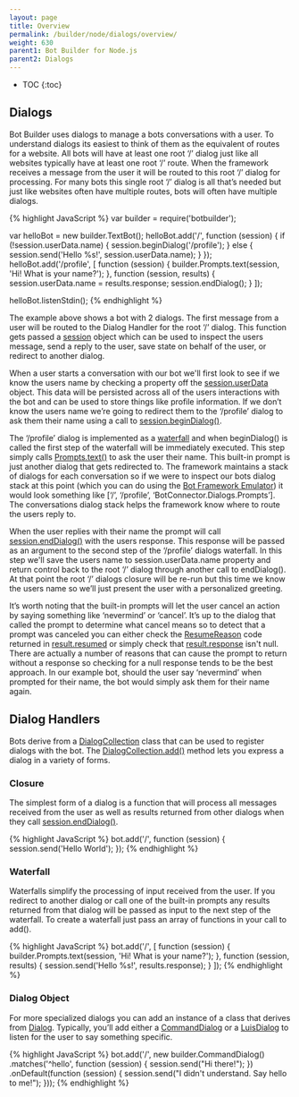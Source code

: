 ```yaml
---
layout: page
title: Overview
permalink: /builder/node/dialogs/overview/
weight: 630
parent1: Bot Builder for Node.js
parent2: Dialogs
---
```


* TOC
{:toc}

## Dialogs
Bot Builder uses dialogs to manage a bots conversations with a user. To understand dialogs its easiest to think of them as the equivalent of routes for a website. All bots will have at least one root ‘/’ dialog just like all websites typically have at least one root ‘/’ route. When the framework receives a message from the user it will be routed to this root ‘/’ dialog for processing. For many bots this single root ‘/’ dialog is all that’s needed but just like websites often have multiple routes, bots will often have multiple dialogs.

{% highlight JavaScript %}
var builder = require('botbuilder');

var helloBot = new builder.TextBot();
helloBot.add('/', function (session) {
    if (!session.userData.name) {
        session.beginDialog('/profile');
    } else {
        session.send('Hello %s!', session.userData.name);
    }
});
helloBot.add('/profile', [
    function (session) {
        builder.Prompts.text(session, 'Hi! What is your name?');
    },
    function (session, results) {
        session.userData.name = results.response;
        session.endDialog();
    }
]);

helloBot.listenStdin();
{% endhighlight %}

The example above shows a bot with 2 dialogs. The first message from a user will be routed to the Dialog Handler for the root ‘/’ dialog. This function gets passed a [session]( /sdkreference/nodejs/classes/_botbuilder_d_.session.html) object which can be used to inspect the users message, send a reply to the user, save state on behalf of the user, or redirect to another dialog. 

When a user starts a conversation with our bot we'll first look to see if we know the users name by checking a property off the [session.userData]( /sdkreference/nodejs/classes/_botbuilder_d_.session.html#userdata) object. This data will be persisted across all of the users interactions with the bot and can be used to store things like profile information. If we don’t know the users name we’re going to redirect them to the ‘/profile’ dialog to ask them their name using a call to [session.beginDialog()]( /sdkreference/nodejs/classes/_botbuilder_d_.session.html#begindialog).

The ‘/profile’ dialog is implemented as a [waterfall](#waterfall) and when beginDialog() is called the first step of the waterfall will be immediately executed. This step simply calls [Prompts.text()](/builder/node/dialogs/Prompts/#promptstext) to ask the user their name. This built-in prompt is just another dialog that gets redirected to. The framework maintains a stack of dialogs for each conversation so if we were to inspect our bots dialog stack at this point (which you can do using the [Bot Framework Emulator]( /connector/tools/bot-framework-emulator/)) it would look something like [‘/’, ‘/profile’, ‘BotConnector.Dialogs.Prompts’]. The conversations dialog stack helps the framework know where to route the users reply to.

When the user replies with their name the prompt will call [session.endDialog()](/sdkreference/nodejs/classes/_botbuilder_d_.session.html#enddialog) with the users response. This response will be passed as an argument to the second step of the ‘/profile’ dialogs waterfall. In this step we'll save the users name to session.userData.name property and return control back to the root ‘/’ dialog through another call to endDialog().  At that point the root ‘/’ dialogs closure will be re-run but this time we know the users name so we’ll just present the user with a personalized greeting.

It’s worth noting that the built-in prompts will let the user cancel an action by saying something like ‘nevermind’ or ‘cancel’.  It’s up to the dialog that called the prompt to determine what cancel means so to detect that a prompt was canceled you can either check the [ResumeReason]( /sdkreference/nodejs/enums/_botbuilder_d_.resumereason.html) code returned in [result.resumed]( /sdkreference/nodejs/interfaces/_botbuilder_d_.ipromptresult.html#resumed) or simply check that [result.response]( /sdkreference/nodejs/interfaces/_botbuilder_d_.ipromptresult.html#response) isn't null. There are actually a number of reasons that can cause the prompt to return without a response so checking for a null response tends to be the best approach.  In our example bot, should the user say ‘nevermind’ when prompted for their name, the bot would simply ask them for their name again.   

## Dialog Handlers
Bots derive from a [DialogCollection]( /sdkreference/nodejs/classes/_botbuilder_d_.dialogcollection.html) class that can be used to register dialogs with the bot.  The [DialogCollection.add()](/sdkreference/nodejs/classes/_botbuilder_d_.dialogcollection.html#add) method lets you express a dialog in a variety of forms.

### Closure
The simplest form of a dialog is a function that will process all messages received from the user as well as results returned from other dialogs when they call [session.endDialog()](/sdkreference/nodejs/classes/_botbuilder_d_.session.html#enddialog).

{% highlight JavaScript %}
bot.add('/', function (session) {
    session.send('Hello World');
});
{% endhighlight %}

### Waterfall
Waterfalls simplify the processing of input received from the user.  If you redirect to another dialog or call one of the built-in prompts any results returned from that dialog will be passed as input to the next step of the waterfall. To create a waterfall just pass an array of functions in your call to add().

{% highlight JavaScript %}
bot.add('/', [
    function (session) {
        builder.Prompts.text(session, 'Hi! What is your name?');
    },
    function (session, results) {
        session.send('Hello %s!', results.response);
    }
]);
{% endhighlight %}

### Dialog Object
For more specialized dialogs you can add an instance of a class that derives from [Dialog]( /sdkreference/nodejs/classes/_botbuilder_d_.dialog.html). Typically, you’ll add either a [CommandDialog]( /builder/node/dialogs/CommandDialog/) or a [LuisDialog]( /builder/node/dialogs/LuisDialog/) to listen for the user to say something specific.

{% highlight JavaScript %}
bot.add('/', new builder.CommandDialog()
    .matches('^hello', function (session) {
        session.send("Hi there!");
    })
    .onDefault(function (session) {
        session.send("I didn't understand. Say hello to me!");
    }));
{% endhighlight %}
